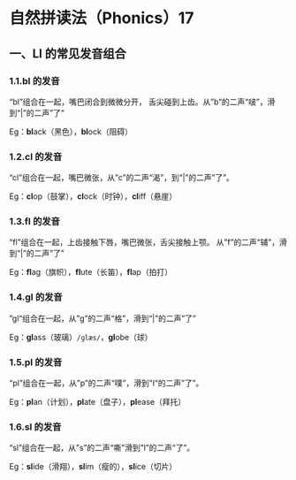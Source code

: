 # 自然拼读法（Phonics）17

## 一、Ll 的常见发音组合

### 1.1.bl 的发音

“bl”组合在一起，嘴巴闭合到微微分开， 舌尖碰到上齿。从”b”的二声“啵”，滑到“|”的二声”了“

Eg：**bl**ack（黑色），**bl**ock（阻碍）

### 1.2.cl 的发音

“cl”组合在一起，嘴巴微张，从”c”的二声“渴”，到“|”的二声”了”。

Eg：**cl**op（鼓掌），**cl**ock（时钟），**cl**iff（悬崖）

### 1.3.fl 的发音

“fl”组合在一起，上齿接触下唇，嘴巴微张，舌尖接触上颚。 从”f”的二声“辅”，滑到“|”的二声”了”

Eg：**fl**ag（旗帜），**fl**ute（长笛），**fl**ap（拍打）

### 1.4.gl 的发音

”gl“组合在一起，从”g”的二声“格”，滑到“|”的二声”了”

Eg：**gl**ass（玻璃）`/ɡlæs/`，**gl**obe（球）

### 1.5.pl 的发音

“pl”组合在一起，从”p”的二声“噗”，滑到"l“的二声”了”。

Eg：**pl**an（计划），**pl**ate（盘子），**pl**ease（拜托）

### 1.6.sl 的发音

“sl”组合在一起，从”s”的二声“嘶”滑到"l”的二声“了”。

Eg：**sl**ide（滑翔），**sl**im（瘦的），**sl**ice（切片）
